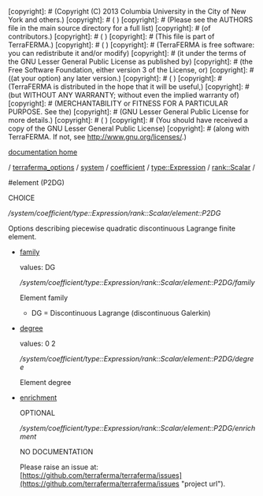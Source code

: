 [copyright]: # (Copyright (C) 2013 Columbia University in the City of New York and others.)
[copyright]: # ( )
[copyright]: # (Please see the AUTHORS file in the main source directory for a full list)
[copyright]: # (of contributors.)
[copyright]: # ( )
[copyright]: # (This file is part of TerraFERMA.)
[copyright]: # ( )
[copyright]: # (TerraFERMA is free software: you can redistribute it and/or modify)
[copyright]: # (it under the terms of the GNU Lesser General Public License as published by)
[copyright]: # (the Free Software Foundation, either version 3 of the License, or)
[copyright]: # ((at your option) any later version.)
[copyright]: # ( )
[copyright]: # (TerraFERMA is distributed in the hope that it will be useful,)
[copyright]: # (but WITHOUT ANY WARRANTY; without even the implied warranty of)
[copyright]: # (MERCHANTABILITY or FITNESS FOR A PARTICULAR PURPOSE. See the)
[copyright]: # (GNU Lesser General Public License for more details.)
[copyright]: # ( )
[copyright]: # (You should have received a copy of the GNU Lesser General Public License)
[copyright]: # (along with TerraFERMA. If not, see <http://www.gnu.org/licenses/>.)

[documentation home](Documentation)

/ [terraferma_options](../../../../../terraferma_options) / [system](../../../../system) / [coefficient](../../../coefficient) / [type::Expression](../../type__Expression) / [rank::Scalar](../rank__Scalar) /

#element (P2DG)

CHOICE 

*/system/coefficient/type::Expression/rank::Scalar/element::P2DG*

Options describing piecewise quadratic discontinuous Lagrange finite element.

* [family](element__P2DG/family "child")

    values: DG

    */system/coefficient/type::Expression/rank::Scalar/element::P2DG/family*

    Element family
    
    - DG = Discontinuous Lagrange (discontinuous Galerkin)

* [degree](element__P2DG/degree "child")

    values: 0 2

    */system/coefficient/type::Expression/rank::Scalar/element::P2DG/degree*

    Element degree

* [enrichment](element__P2DG/enrichment "child")

    OPTIONAL 

    */system/coefficient/type::Expression/rank::Scalar/element::P2DG/enrichment*

    NO DOCUMENTATION

    Please raise an issue at: [https://github.com/terraferma/terraferma/issues](https://github.com/terraferma/terraferma/issues "project url").

[autogenerated]: # (This file was automatically generated from the schema file:/home/cwilson/repos/github/TerraFERMA/TerraFERMA/buckettools/schemas/element.rng.)

